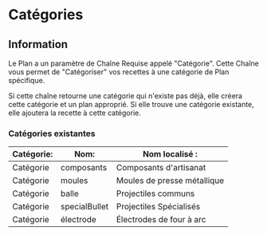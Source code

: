 # Catégories

## Information

Le Plan a un paramètre de Chaîne Requise appelé "Catégorie". Cette Chaîne vous permet de "Catégoriser" vos recettes à une catégorie de Plan spécifique.

Si cette chaîne retourne une catégorie qui n'existe pas déjà, elle créera cette catégorie et un plan approprié. Si elle trouve une catégorie existante, elle ajoutera la recette à cette catégorie.

### Catégories existantes

| Catégorie: | Nom:          | Nom localisé :              |
| ---------- | ------------- | --------------------------- |
| Catégorie  | composants    | Composants d'artisanat      |
| Catégorie  | moules        | Moules de presse métallique |
| Catégorie  | balle         | Projectiles communs         |
| Catégorie  | specialBullet | Projectiles Spécialisés     |
| Catégorie  | électrode     | Électrodes de four à arc    |
